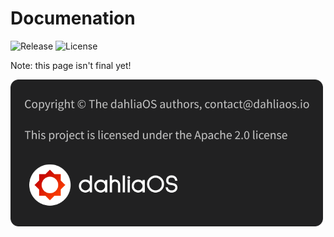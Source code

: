 # Documenation

![Release](https://img.shields.io/github/v/release/HexaOneOfficial/documentation.svg) ![License](https://img.shields.io/github/license/dahliaos/documentation?color=bright-green) 

Note: this page isn't final yet!

<div align=left> 
 <img width="500" src="../img/license/license.png"/> 
</div>
